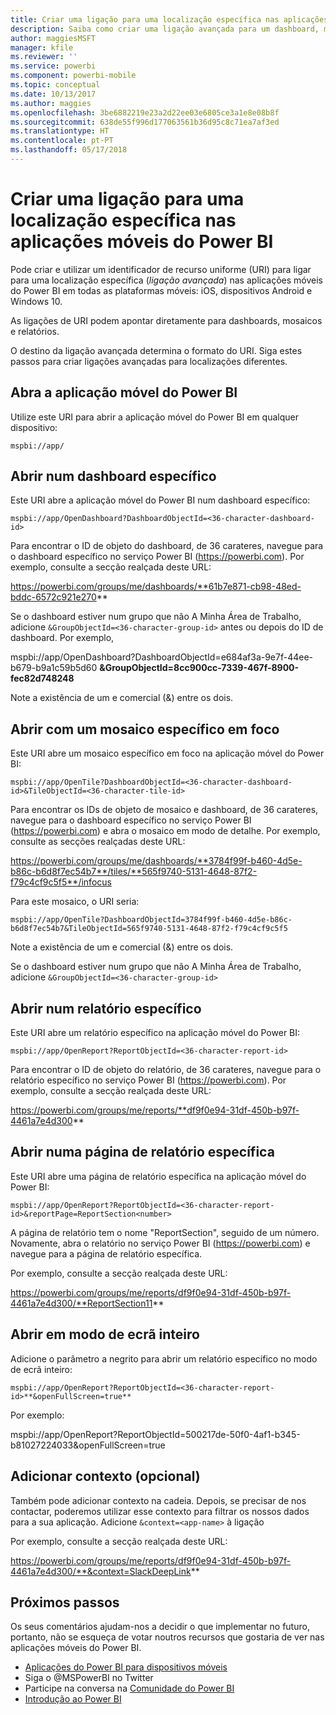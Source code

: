 ```yaml
---
title: Criar uma ligação para uma localização específica nas aplicações móveis do Power BI
description: Saiba como criar uma ligação avançada para um dashboard, mosaico ou relatório específico na aplicação móvel do Power BI com um identificador de recurso uniforme (URI).
author: maggiesMSFT
manager: kfile
ms.reviewer: ''
ms.service: powerbi
ms.component: powerbi-mobile
ms.topic: conceptual
ms.date: 10/13/2017
ms.author: maggies
ms.openlocfilehash: 3be6882219e23a2d22ee03e6805ce3a1e8e08b8f
ms.sourcegitcommit: 638de55f996d177063561b36d95c8c71ea7af3ed
ms.translationtype: HT
ms.contentlocale: pt-PT
ms.lasthandoff: 05/17/2018
---
```

# <a name="create-a-link-to-a-specific-location-in-the-power-bi-mobile-apps"></a>Criar uma ligação para uma localização específica nas aplicações móveis do Power BI
Pode criar e utilizar um identificador de recurso uniforme (URI) para ligar para uma localização específica (*ligação avançada*) nas aplicações móveis do Power BI em todas as plataformas móveis: iOS, dispositivos Android e Windows 10.

As ligações de URI podem apontar diretamente para dashboards, mosaicos e relatórios.

O destino da ligação avançada determina o formato do URI. Siga estes passos para criar ligações avançadas para localizações diferentes. 

## <a name="open-the-power-bi-mobile-app"></a>Abra a aplicação móvel do Power BI
Utilize este URI para abrir a aplicação móvel do Power BI em qualquer dispositivo:

    mspbi://app/


## <a name="open-to-a-specific-dashboard"></a>Abrir num dashboard específico
Este URI abre a aplicação móvel do Power BI num dashboard específico:

    mspbi://app/OpenDashboard?DashboardObjectId=<36-character-dashboard-id>

Para encontrar o ID de objeto do dashboard, de 36 carateres, navegue para o dashboard específico no serviço Power BI (https://powerbi.com). Por exemplo, consulte a secção realçada deste URL:

https://powerbi.com/groups/me/dashboards/**61b7e871-cb98-48ed-bddc-6572c921e270**

Se o dashboard estiver num grupo que não A Minha Área de Trabalho, adicione `&GroupObjectId=<36-character-group-id>` antes ou depois do ID de dashboard. Por exemplo, 

mspbi://app/OpenDashboard?DashboardObjectId=e684af3a-9e7f-44ee-b679-b9a1c59b5d60 **&GroupObjectId=8cc900cc-7339-467f-8900-fec82d748248**

Note a existência de um e comercial (&) entre os dois.

## <a name="open-to-a-specific-tile-in-focus"></a>Abrir com um mosaico específico em foco
Este URI abre um mosaico específico em foco na aplicação móvel do Power BI:

    mspbi://app/OpenTile?DashboardObjectId=<36-character-dashboard-id>&TileObjectId=<36-character-tile-id>

Para encontrar os IDs de objeto de mosaico e dashboard, de 36 carateres, navegue para o dashboard específico no serviço Power BI (https://powerbi.com) e abra o mosaico em modo de detalhe. Por exemplo, consulte as secções realçadas deste URL:

https://powerbi.com/groups/me/dashboards/**3784f99f-b460-4d5e-b86c-b6d8f7ec54b7**/tiles/**565f9740-5131-4648-87f2-f79c4cf9c5f5**/infocus

Para este mosaico, o URI seria:

    mspbi://app/OpenTile?DashboardObjectId=3784f99f-b460-4d5e-b86c-b6d8f7ec54b7&TileObjectId=565f9740-5131-4648-87f2-f79c4cf9c5f5

Note a existência de um e comercial (&) entre os dois.

Se o dashboard estiver num grupo que não A Minha Área de Trabalho, adicione `&GroupObjectId=<36-character-group-id>`

## <a name="open-to-a-specific-report"></a>Abrir num relatório específico
Este URI abre um relatório específico na aplicação móvel do Power BI:

    mspbi://app/OpenReport?ReportObjectId=<36-character-report-id>

Para encontrar o ID de objeto do relatório, de 36 carateres, navegue para o relatório específico no serviço Power BI (https://powerbi.com). Por exemplo, consulte a secção realçada deste URL:

https://powerbi.com/groups/me/reports/**df9f0e94-31df-450b-b97f-4461a7e4d300**

## <a name="open-to-a-specific-report-page"></a>Abrir numa página de relatório específica
Este URI abre uma página de relatório específica na aplicação móvel do Power BI:

    mspbi://app/OpenReport?ReportObjectId=<36-character-report-id>&reportPage=ReportSection<number>

A página de relatório tem o nome "ReportSection", seguido de um número. Novamente, abra o relatório no serviço Power BI (https://powerbi.com) e navegue para a página de relatório específica. 

Por exemplo, consulte a secção realçada deste URL:

https://powerbi.com/groups/me/reports/df9f0e94-31df-450b-b97f-4461a7e4d300/**ReportSection11**

## <a name="open-in-full-screen-mode"></a>Abrir em modo de ecrã inteiro
Adicione o parâmetro a negrito para abrir um relatório específico no modo de ecrã inteiro:

    mspbi://app/OpenReport?ReportObjectId=<36-character-report-id>**&openFullScreen=true**

Por exemplo: 

mspbi://app/OpenReport?ReportObjectId=500217de-50f0-4af1-b345-b81027224033&openFullScreen=true

## <a name="add-context-optional"></a>Adicionar contexto (opcional)
Também pode adicionar contexto na cadeia. Depois, se precisar de nos contactar, poderemos utilizar esse contexto para filtrar os nossos dados para a sua aplicação. Adicione `&context=<app-name>` à ligação

Por exemplo, consulte a secção realçada deste URL: 

https://powerbi.com/groups/me/reports/df9f0e94-31df-450b-b97f-4461a7e4d300/**&context=SlackDeepLink**

## <a name="next-steps"></a>Próximos passos
Os seus comentários ajudam-nos a decidir o que implementar no futuro, portanto, não se esqueça de votar noutros recursos que gostaria de ver nas aplicações móveis do Power BI. 

* [Aplicações do Power BI para dispositivos móveis](mobile-apps-for-mobile-devices.md)
* Siga o @MSPowerBI no Twitter
* Participe na conversa na [Comunidade do Power BI](http://community.powerbi.com/)
* [Introdução ao Power BI](service-get-started.md)

